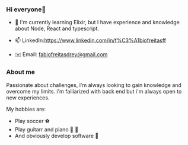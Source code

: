 ### Hi everyone👋

- 🌱 I'm currently learning Elixir, but I have experience and knowledge about Node, React and typescript.

- 📫 LinkedIn:https://www.linkedin.com/in/f%C3%A1biofreitasff
- ✉️ Email: fabiofreitasdrey@gmail.com

### About me

Passionate about challenges, i'm always looking to gain knowledge and overcome my limits.
i'm failiarized with back end but i'm always open to new experiences.



My hobbies are:

- Play soccer ⚽ 
- Play guitarr and piano 🎹 🎸
- And obviously develop software 🤩

